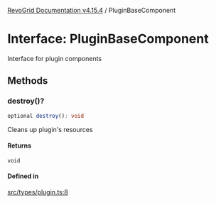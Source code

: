 [RevoGrid Documentation v4.15.4](README.md) / PluginBaseComponent

# Interface: PluginBaseComponent

Interface for plugin components

## Methods

### destroy()?

```ts
optional destroy(): void
```

Cleans up plugin's resources

#### Returns

`void`

#### Defined in

[src/types/plugin.ts:8](https://github.com/revolist/revogrid/blob/1645225511bdf49c1a62fd26a91ac5b7e1558fd9/src/types/plugin.ts#L8)
